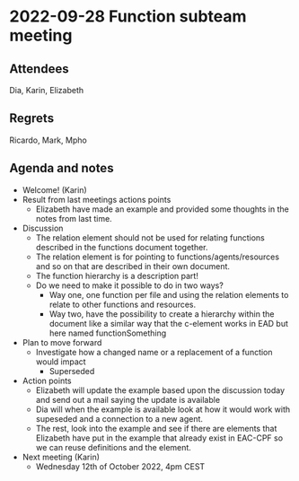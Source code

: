 <!-- Yay, no errors, warnings, or alerts! -->


# 2022-09-28 Function subteam meeting


## Attendees

Dia, Karin, Elizabeth


## Regrets

Ricardo, Mark, Mpho


## Agenda and notes



* Welcome! (Karin)
* Result from last meetings actions points
    * Elizabeth have made an example and provided some thoughts in the notes from last time.
* Discussion
    * The relation element should not be used for relating functions described in the functions document together.
    * The relation element is for pointing to functions/agents/resources and so on that are described in their own document.
    * The function hierarchy is a description part!
    * Do we need to make it possible to do in two ways?
        * Way one, one function per file and using the relation elements to relate to other functions and resources.
        * Way two, have the possibility to create a hierarchy within the document like a similar way that the c-element works in EAD but here named functionSomething
* Plan to move forward
    * Investigate how a changed name or a replacement of a function would impact
        * Superseded
* Action points
    * Elizabeth will update the example based upon the discussion today and send out a mail saying the update is available
    * Dia will when the example is available look at how it would work with supeseded and a connection to a new agent.
    * The rest, look into the example and see if there are elements that Elizabeth have put in the example that already exist in EAC-CPF so we can reuse definitions and the element.
* Next meeting (Karin)
    * Wednesday 12th of October 2022, 4pm CEST

